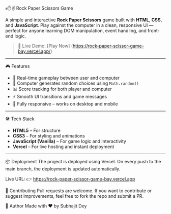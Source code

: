  ✊✋✌️ Rock Paper Scissors Game

A simple and interactive **Rock Paper Scissors** game built with **HTML**, **CSS**, and **JavaScript**. Play against the computer in a clean, responsive UI — perfect for anyone learning DOM manipulation, event handling, and front-end logic.

> 🚀 Live Demo: [Play Now] (https://rock-paper-scissor-game-bay.vercel.app/)

---

 🎮 Features

- 🔄 Real-time gameplay between user and computer
- 🧠 Computer generates random choices using `Math.random()`
- 📊 Score tracking for both player and computer
- ⚡ Smooth UI transitions and game messages
- 📱 Fully responsive – works on desktop and mobile

---

 🛠️ Tech Stack

- **HTML5** – For structure
- **CSS3** – For styling and animations
- **JavaScript (Vanilla)** – For game logic and interactivity
- **Vercel** – For live hosting and instant deployment

---
📦 Deployment
The project is deployed using Vercel. On every push to the main branch, the deployment is updated automatically.

Live URL:
👉 https://rock-paper-scissor-game-bay.vercel.app

🙌 Contributing
Pull requests are welcome. If you want to contribute or suggest improvements, feel free to fork the repo and submit a PR.

👤 Author
Made with ❤️ by Subhajit Dey

